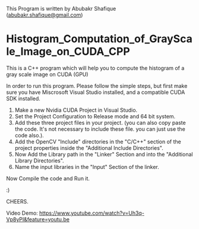 This Program is written by Abubakr Shafique (abubakr.shafique@gmail.com)


# Histogram_Computation_of_GrayScale_Image_on_CUDA_CPP
This is a C++ program which will help you to compute the histogram of a gray scale image on CUDA (GPU)


In order to run this program. Please follow the simple steps, but first make sure you have Miscrosoft Visual Studio installed, and a compatible CUDA SDK installed.

1. Make a new Nvidia CUDA Project in Visual Studio.
2. Set the Project Configuration to Release mode and 64 bit system.
3. Add these three project files in your project. (you can also copy paste the code. It's not necessary to include these file. you can just use the code also.).
4. Add the OpenCV "Include" directories in the "C/C++" section of the project properties inside the "Additional Include Directories".
5. Now Add the Library path in the "Linker" Section and into the "Additional Library Directories".
6. Name the input libraries in the "Input" Section of the linker.

Now Compile the code and Run it.

:)

CHEERS.

Video Demo: https://www.youtube.com/watch?v=Uh3q-Vp8yPI&feature=youtu.be

